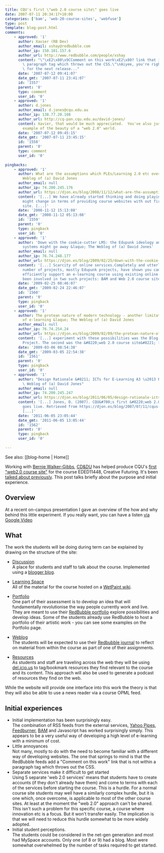 ```yaml
---
title: CQU's first \"web 2.0 course site\" goes live
date: 2007-07-11 20:34:17+10:00
categories: ['bam', 'web-20-course-sites', 'webfuse']
type: post
template: blog-post.html
comments:
    - approved: '1'
      author: Xavier (RB Dev)
      author_email: xshay@redbubble.com
      author_ip: 150.101.157.6
      author_url: http://www.redbubble.com/people/xshay
      content: "\"\xE2\x80\x9CComment on this work\xE2\x80? link that is not within a\
        \ paragraph tag which throws out the CSS.\"\nAiyee, you're right! I'll fix that\
        \ for the next release..."
      date: '2007-07-12 09:41:07'
      date_gmt: '2007-07-11 23:41:07'
      id: '1557'
      parent: '0'
      type: comment
      user_id: '0'
    - approved: '1'
      author: d.jones
      author_email: d.jones@cqu.edu.au
      author_ip: 138.77.20.108
      author_url: http://cq-pan.cqu.edu.au/david-jones/
      content: Xavier, that would be much appreciated.  You've also just provided a great
        example of the beauty of a "web 2.0" world.
      date: '2007-07-12 09:45:15'
      date_gmt: '2007-07-11 23:45:15'
      id: '1558'
      parent: '0'
      type: comment
      user_id: '0'
    
pingbacks:
    - approved: '1'
      author: What are the assumptions which PLEs/Learning 2.0 etc overthrow &laquo; The
        Weblog of (a) David Jones
      author_email: null
      author_ip: 74.200.245.176
      author_url: https://djon.es/blog/2008/11/12/what-are-the-assumptions-which-pleslearning-20-etc-overthrow/
      content: '[...] We have already started thinking and doing playing with how this
        might change in terms of providing course websites with out first Web 2.0 course
        site. [...]'
      date: '2008-11-12 15:13:08'
      date_gmt: '2008-11-12 05:13:08'
      id: '1559'
      parent: '0'
      type: pingback
      user_id: '0'
    - approved: '1'
      author: 'Down with the cookie-cutter LMS: the Edupunk ideology and why integrated
        systems might go away &laquo; The Weblog of (a) David Jones'
      author_email: null
      author_ip: 76.74.248.177
      author_url: https://djon.es/blog/2009/02/25/down-with-the-cookie-cutter-lms-the-edupunk-ideology-and-why-integrated-systems-might-go-away/
      content: '[...] Scarcity of online services.Completely and utterly overthrown. Any
        number of projects, mostly Edupunk projects, have shown you can effectively and
        efficiently support an e-learning course using existing online services. I&#8217;ve
        been involved in two such projects: BAM and Web 2.0 course sites. [...]'
      date: '2009-02-25 08:46:07'
      date_gmt: '2009-02-24 22:46:07'
      id: '1560'
      parent: '0'
      type: pingback
      user_id: '0'
    - approved: '1'
      author: The protean nature of modern technology - another limitation of most views
        of e-learning &laquo; The Weblog of (a) David Jones
      author_email: null
      author_ip: 76.74.254.24
      author_url: https://djon.es/blog/2009/02/09/the-protean-nature-of-modern-technology-another-limitation-of-most-views-of-e-learning/
      content: '[...] experiment with these possibilities was the Blog Aggregation (BAM)
        Project. The second was the &#8220;web 2.0 course site&#8221; [...]'
      date: '2009-03-06 08:54:38'
      date_gmt: '2009-03-05 22:54:38'
      id: '1561'
      parent: '0'
      type: pingback
      user_id: '0'
    - approved: '1'
      author: "Design Rationale &#8211; ICTs for E-Learning A3 \u2013 Part 2 &laquo; The\
        \ Weblog of (a) David Jones"
      author_email: null
      author_ip: 74.200.245.247
      author_url: https://djon.es/blog/2011/06/05/design-rationale-icts-for-e-learning-a3-%e2%80%93-part-2/
      content: '[...] Jones, D. (2007). CQU&#700;s first &#8220;web 2.0 course site&#8221;
        goes live. Retrieved from https://djon.es/blog/2007/07/11/cqus-first-web-20-course-site-goes-live/.
        [...]'
      date: '2011-06-05 23:05:44'
      date_gmt: '2011-06-05 13:05:44'
      id: '1562'
      parent: '0'
      type: pingback
      user_id: '0'
    
---
```


See also: [[blog-home | Home]]

Working with [Bernie Walker-Gibbs](http://fahe.cqu.edu.au/FCWViewer/staff.do?site=3&sid=WALKERBM), [CD&DU](http://webclass.cqu.edu.au/) has helped produce CQU's [first "web2.0 course site"](http://webfuse.cqu.edu.au/Courses/EDED11448/) for the course EDED11448, Creative Futuring. It's been [talked about previously](http://cq-pan.cqu.edu.au/david-jones/blog/?p=119). This post talks briefly about the purpose and initial experience.

## Overview

At a recent on-campus presentation I gave an overview of the how and why behind this little experiment. If you really want, you can have a listen [via Google Video](http://video.google.com/videoplay?docid=5799792204530908881#19m07)

## What

The work the students will be doing during term can be explained by drawing on the structure of the site:

- [Discussion](http://webfuse.cqu.edu.au/Courses/EDED11448/Discussion/)  
    A place for students and staff to talk about the course. Implemented using a [blogger blog](http://eded11448.blogspot.com/).
- [Learning Space](http://creativefutures.wetpaint.com/)  
    All of the material for the course hosted on a [WetPaint wiki](http://www.wetpaint.com/).
- [Portfolio](http://webfuse.cqu.edu.au/Courses/EDED11448//Portfolio/)  
    One part of their assessment is to develop an idea that will fundamentally revolutionise the way people currently work and live. They are meant to use their [RedBubble portfolio](http://www.redbubble.com/) explore possibilities and develop ideas. Some of the students already use RedBubble to host a portfolio of their artistic work - you can see some examples on the Portfolio page.

- [Weblog](http://webfuse.cqu.edu.au/Courses/EDED11448/Weblog/)  
    The students will be expected to use their [Redbubble journal](http://www.redbubble.com/) to reflect on material from within the course as part of one of their assignments.
- [Resources](http://webfuse.cqu.edu.au/Courses/EDED11448/Resources/)  
    As students and staff are traveling across the web they will be using [del.icio.us](http://del.icio.us/) to tag/bookmark resources they find relevant to the course and its content. This approach will also be used to generate a podcast of resources they find on the web.

While the website will provide one interface into this work the theory is that they will also be able to use a news reader via a course OPML feed.

## Initial experiences

- Initial implementation has been surprisingly easy.  
    The combination of RSS feeds from the external services, [Yahoo Pipes](http://pipes.yahoo.com/), [Feedburner](http://www.feedburner.com/), [BAM](http://cq-pan.cqu.edu.au/david-jones/Projects/BAM/) and Javascript has worked surprisingly simply. This appears to be a very useful way of developing a high level of e-learning with a minimum of cost.
- Little annoyances  
    Not many, mostly to do with the need to become familiar with a different way of developing websites. The one that springs to mind is that the RedBubble feeds add a "Comment on this work" link that is not within a paragraph tag which throws out the CSS.
- Separate services make it difficult to get started  
    Using 5 separate 'web 2.0 services' means that students have to create accounts (if they don't already have them) and come to terms with each of the services before starting the course. This is a hurdle. For a normal course site students may well have a similarly complex hurdle, but it is one which, once overcome, is applicable to most of the other course sites. At least at the moment the "web 2.0" approach can't be shared. This isn't such a problem for this specific course, a course where innovation etc is a focus. But it won't transfer easily. The implication is that we will need to reduce this hurdle somewhat to be more widely adopted.
- Initial student perceptions.  
    The students could be considered in the net-gen generation and most had MySpace accounts. Only one (of 8 or 9) had a blog. Most were somewhat overwhelmed by the number of tasks required to get started.